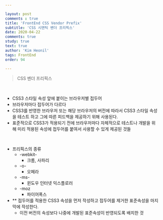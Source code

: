 ```yaml
---

layout: post
comments : true
title: 'FrontEnd CSS Vendor Prefix'
subtitle: 'CSS 시맨틱 벤더 프리픽스'
date: 2020-04-22
comments: true
study: true
text: true
author: 'Kim Heonil'
tags: FrontEnd
order: 94

---
```


> CSS 벤더 프리픽스

<br>

- CSS3 스타일 속성 앞에 붙이는 브라우저별 접두어
- 브라우저마다 접두어가 다르다
- CSS3를 반영한 브라우저 또는 해당 브라우저의 버전에 따라서 CSS3 스타일 속성을 테스트 하고 그에 따른 피드백을 제공하기 위해 사용된다.
- 표준적으로 CSS3가 적용되기 전에 브라우저마다 자체적으로 테스트나 개발을 위해 미리 적용된 속성에 접두어를 붙여서 사용할 수 있게 제공된 것들

<br>

- 프리픽스의 종류
  - -webkit-
    - 크롬, 사파리
  - -o-
    - 오페라
  - -ms-
    - 윈도우 인터넷 익스플로러
  - -moz
    - 파이어폭스
- ** 접두어를 적용한 CSS3 속성을 먼저 작성하고 접두어를 제거한 표준속성을 마지막에 작성한다.
  - 이전 버전의 속성보다 나중에 개발된 표준속성이 반영되도록 배치한 것
    
    
<br><br>